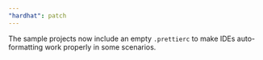 ```yaml
---
"hardhat": patch
---
```


The sample projects now include an empty `.prettierc` to make IDEs auto-formatting work properly in some scenarios.
